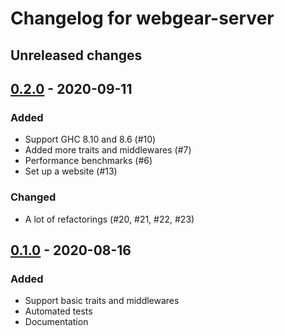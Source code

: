 # Changelog for webgear-server

## Unreleased changes

## [0.2.0] - 2020-09-11

### Added
- Support GHC 8.10 and 8.6 (#10)
- Added more traits and middlewares (#7)
- Performance benchmarks (#6)
- Set up a website (#13)

### Changed
- A lot of refactorings (#20, #21, #22, #23)

## [0.1.0] - 2020-08-16

### Added
- Support basic traits and middlewares
- Automated tests
- Documentation

[Unreleased]: https://github.com/rkaippully/webgear/compare/v0.2.0...HEAD
[0.2.0]: https://github.com/rkaippully/webgear/compare/v0.1.0...v0.2.0
[0.1.0]: https://github.com/rkaippully/webgear/releases/tag/v0.1.0
